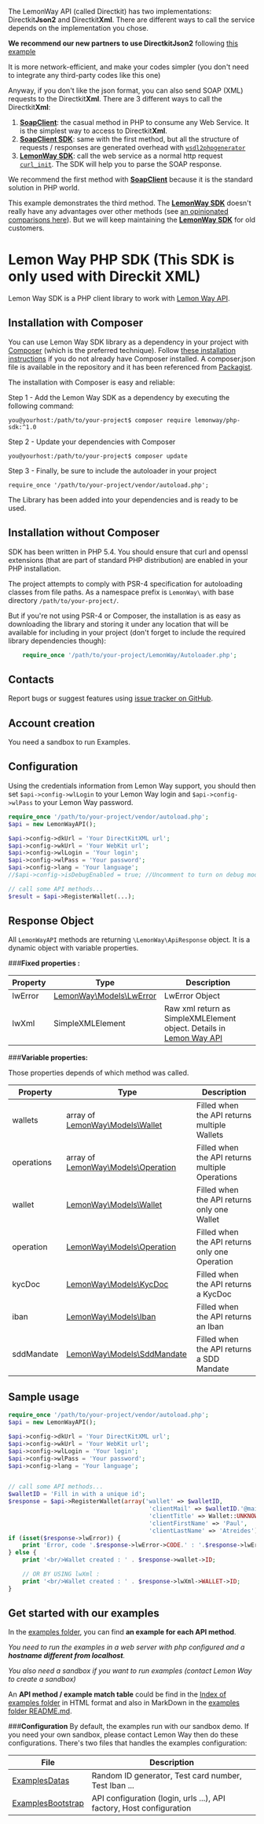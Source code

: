 The LemonWay API (called Directkit) has two implementations: Directkit**Json2** and Directkit**Xml**. 
There are different ways to call the service depends on the implementation you chose.

**We recommend our new partners to use DirectkitJson2** following [this example](https://github.com/lemonwaysas/php-client-directkit-json2)

It is more network-efficient, and make your codes simpler (you don't need to integrate any third-party codes like this one)

Anyway, if you don't like the json format, you can also send SOAP (XML) requests to the Directkit**Xml**. There are 3 different ways to call the Directkit**Xml**:

 1. **[SoapClient]**: the casual method in PHP to consume any Web Service. It is the simplest way to access to Directkit**Xml**.
 2. **[SoapClient SDK]**: same with the first method, but all the structure of requests / responses are generated overhead with [`wsdl2phpgenerator`](http://wsdl2phpgenerator.github.io/wsdl2phpgenerator/)
 3. **[LemonWay SDK]**: call the web service as a normal http request [`curl_init`]. The SDK will help you to parse the SOAP response.

We recommend the first method with **[SoapClient]** because it is the standard solution in PHP world. 

This example demonstrates the third method. The **[LemonWay SDK]** doesn't really have any advantages over other methods (see [an opinionated comparisons here](https://github.com/lemonwaysas/php-client-directkit-xml/commit/4e083a104a402c041d341bfbba9afa6aaeb02225)). But we will keep maintaining the **[LemonWay SDK]** for old customers.

Lemon Way PHP SDK (This SDK is only used with Direckit XML)
=================================================
Lemon Way SDK is a PHP client library to work with
[Lemon Way API](http://documentation.lemonway.fr/api-en).


Installation with Composer
-------------------------------------------------
You can use Lemon Way SDK library as a dependency in your project with [Composer](https://getcomposer.org/) (which is the preferred technique). Follow [these installation instructions](https://getcomposer.org/doc/00-intro.md) if you do not already have Composer installed.
A composer.json file is available in the repository and it has been referenced from [Packagist](https://packagist.org/packages/lemonway/php-sdk).

The installation with Composer is easy and reliable:

Step 1 - Add the Lemon Way SDK as a dependency by executing the following command:

    you@yourhost:/path/to/your-project$ composer require lemonway/php-sdk:^1.0

Step 2 - Update your dependencies with Composer

    you@yourhost:/path/to/your-project$ composer update

Step 3 - Finally, be sure to include the autoloader in your project

    require_once '/path/to/your-project/vendor/autoload.php';

The Library has been added into your dependencies and is ready to be used.

Installation without Composer
-------------------------------------------------
SDK has been written in PHP 5.4. You should ensure that curl and openssl extensions (that are part of standard PHP distribution) are enabled in your PHP installation.

The project attempts to comply with PSR-4 specification for autoloading classes from file paths. As a namespace prefix is `LemonWay\` with base directory `/path/to/your-project/`.

But if you're not using PSR-4 or Composer, the installation is as easy as downloading the library and storing it under any location that will be available for including in your project (don't forget to include the required library dependencies though):
```php
    require_once '/path/to/your-project/LemonWay/Autoloader.php';
```

Contacts
-------------------------------------------------
Report bugs or suggest features using
[issue tracker on GitHub](https://github.com/lemonway/php-sdk).


Account creation
-------------------------------------------------
You need a sandbox to run Examples.


Configuration
-------------------------------------------------
Using the credentials information from Lemon Way support, you should then set `$api->config->wlLogin` to your Lemon Way login and `$api->config->wlPass` to your Lemon Way password.

```php
require_once '/path/to/your-project/vendor/autoload.php';
$api = new LemonWayAPI();

$api->config->dkUrl = 'Your DirectKitXML url';
$api->config->wkUrl = 'Your WebKit url';
$api->config->wlLogin = 'Your login';
$api->config->wlPass = 'Your password';
$api->config->lang = 'Your language';
//$api->config->isDebugEnabled = true; //Uncomment to turn on debug mode

// call some API methods...
$result = $api->RegisterWallet(...);
```

Response Object
-------------------------------------------------
All ```LemonWayAPI``` methods are returning ```\LemonWay\ApiResponse``` object.
It is a dynamic object with variable properties.

###**Fixed properties :**

|Property | Type | Description|
|---------|------|------------|
|lwError | [LemonWay\Models\LwError](LemonWay/Models/LwError.php) | LwError Object|
|lwXml | SimpleXMLElement | Raw xml return as SimpleXMLElement object. Details in [Lemon Way API](http://documentation.lemonway.fr/api-en)|


###**Variable properties:**

Those properties depends of which method was called.

|Property | Type | Description|
|---------|------|------------|
|wallets | array of [LemonWay\Models\Wallet](LemonWay/Models/Wallet.php) | Filled when the API returns multiple Wallets|
|operations | array of [LemonWay\Models\Operation](LemonWay/Models/Operation.php) | Filled when the API returns multiple Operations|
|wallet | [LemonWay\Models\Wallet](LemonWay/Models/Wallet.php) | Filled when the API returns only one Wallet|
|operation | [LemonWay\Models\Operation](LemonWay/Models/Operation.php) | Filled when the API returns only one Operation|
|kycDoc | [LemonWay\Models\KycDoc](LemonWay/Models/KycDoc.php) | Filled when the API returns a KycDoc|
|iban | [LemonWay\Models\Iban](LemonWay/Models/Iban.php) | Filled when the API returns an Iban|
|sddMandate | [LemonWay\Models\SddMandate](LemonWay/Models/SddMandate.php) | Filled when the API returns a SDD Mandate|

Sample usage
-------------------------------------------------
```php
require_once '/path/to/your-project/vendor/autoload.php';
$api = new LemonWayAPI();

$api->config->dkUrl = 'Your DirectKitXML url';
$api->config->wkUrl = 'Your WebKit url';
$api->config->wlLogin = 'Your login';
$api->config->wlPass = 'Your password';
$api->config->lang = 'Your language';


// call some API methods...
$walletID = 'Fill in with a unique id';
$response = $api->RegisterWallet(array('wallet' => $walletID,
                                        'clientMail' => $walletID.'@mail.fr',
                                        'clientTitle' => Wallet::UNKNOWN,
                                        'clientFirstName' => 'Paul',
                                        'clientLastName' => 'Atreides'));
if (isset($response->lwError)) {
    print 'Error, code '.$response->lwError->CODE.' : '.$response->lwError->MSG;
} else {
    print '<br/>Wallet created : ' . $response->wallet->ID;

    // OR BY USING lwXml :
    print '<br/>Wallet created : ' . $response->lwXml->WALLET->ID;
}
```

Get started with our examples
--------
In the [examples folder](examples), you can find **an example for each API method**.

_You need to run the examples in a web server with php configured and a **hostname different from localhost**._

_You also need a sandbox if you want to run examples (contact Lemon Way to create a sandbox)_

An **API method / example  match table** could be find in the [Index of examples folder](examples/index.php) in HTML format
and also in MarkDown in the [examples folder README.md](examples).

###**Configuration**
By default, the examples run with our sandbox demo.
If you need your own sandbox, please contact Lemon Way then do these configurations.
There's two files that handles the examples configuration:

| File | Description |
|------|-------------|
|[ExamplesDatas](examples/ExamplesDatas.php)| Random ID generator, Test card number, Test Iban ... |
|[ExamplesBootstrap](examples/ExamplesBootstrap.php)| API configuration (login, urls ...), API factory, Host configuration |


[`SoapClient`]: http://php.net/manual/en/class.soapclient.php
[SoapClient]: https://github.com/lemonwaysas/php-client-directkit-xml-soap
[SoapClient SDK]: https://github.com/lemonwaysas/php-client-directkit-xml-soap-sdk
[LemonWay SDK]: https://github.com/lemonwaysas/php-client-directkit-xml
[Lemonway Directkit API]: http://documentation.lemonway.fr/
[`curl_init`]: http://php.net/manual/en/function.curl-init.php
